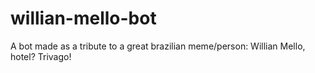 # willian-mello-bot
A bot made as a tribute to a great brazilian meme/person: Willian Mello, hotel? Trivago!
